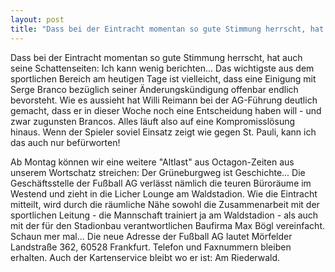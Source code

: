 ```yaml
---
layout: post
title: "Dass bei der Eintracht momentan so gute Stimmung herrscht, hat auch seine Schattenseiten: Ich kann wenig berichten..."
---
```


Dass bei der Eintracht momentan so gute Stimmung herrscht, hat auch seine Schattenseiten: Ich kann wenig berichten... Das wichtigste aus dem sportlichen Bereich am heutigen Tage ist vielleicht, dass eine Einigung mit Serge Branco bezüglich seiner Änderungskündigung offenbar endlich bevorsteht. Wie es aussieht hat Willi Reimann bei der AG-Führung deutlich gemacht, dass er in dieser Woche noch eine Entscheidung haben will - und zwar zugunsten Brancos. Alles läuft also auf eine Kompromisslösung hinaus. Wenn der Spieler soviel Einsatz zeigt wie gegen St. Pauli, kann ich das auch nur befürworten!  
  
Ab Montag können wir eine weitere "Altlast" aus Octagon-Zeiten aus unserem Wortschatz streichen: Der Grüneburgweg ist Geschichte... Die Geschäftsstelle der Fußball AG verlässt nämlich die teuren Büroräume im Westend und zieht in die Licher Lounge am Waldstadion. Wie die Eintracht mitteilt, wird durch die räumliche Nähe sowohl die Zusammenarbeit mit der sportlichen Leitung - die Mannschaft trainiert ja am Waldstadion - als auch mit der für den Stadionbau verantwortlichen Baufirma Max Bögl vereinfacht. Schaun mer mal... Die neue Adresse der Fußball AG lautet Mörfelder Landstraße 362, 60528 Frankfurt. Telefon und Faxnummern bleiben erhalten. Auch der Kartenservice bleibt wo er ist: Am Riederwald.
